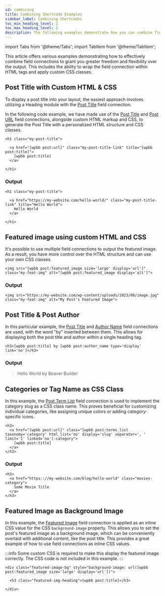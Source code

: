 ```yaml
---
id: combining
title: Combining Shortcode Examples
sidebar_label: Combining Shortcodes
toc_min_heading_level: 2
toc_max_heading_level: 2
description: The following examples demonstrate how you can combine field connections. You can also use HTML and CSS to give you greater control over the markup and style the field connection output.
---
```


import Tabs from '@theme/Tabs';
import TabItem from '@theme/TabItem';

This article offers various examples demonstrating how to effectively combine field connections to grant you greater freedom and flexibility over the output. This includes the ability to wrap the field connection within HTML tags and apply custom CSS classes.

## Post Title with Custom HTML & CSS

To display a post title into your layout, the easiest approach involves utilizing a Heading module with the [Post Title](../wordpress-data.md#post-title) field connection.

In the following code example, we have made use of the [Post Title](../wordpress-data.md#post-title) and [Post URL](../wordpress-data.md#post-url) field connections, alongside custom HTML markup and CSS, to generate the Post Title with a personalized HTML structure and CSS classes.

```markup
<h1 class="my-post-title">

  <a href="[wpbb post:url]" class="my-post-title-link" title="[wpbb post:title]">
    [wpbb post:title]
  </a>

</h1>
```

### Output

```markup
<h1 class="my-post-title">

  <a href="https://my-website.com/hello-world/" class="my-post-title-link" title="Hello World">
    Hello World
  </a>

</h1>
```

## Featured image using custom HTML and CSS

It's possible to use multiple field connections to output the featured image. As a result, you have more control over the HTML structure and can use your own CSS classes.

```markup
<img src="[wpbb post:featured_image size='large' display='url']" class="my-feat-img" alt="[wpbb post:featured_image display='alt']">
```

### Output

```markup
<img src="https://my-website.com/wp-content/uploads/2023/08/image.jpg" class="my-feat-img" alt="My Post's Featured Image">
```

## Post Title & Post Author

In this particular example, the [Post Title](../wordpress-data.md#post-title) and [Author Name](../wordpress-data.md#author-name) field connections are used, with the word "by" inserted between them. This allows for displaying both the post title and author within a single heading tag.

```markup
<h3>[wpbb post:title] by [wpbb post:author_name type='display' link='no']</h3>
```

### Output

> Hello World by Beaver Builder

## Categories or Tag Name as CSS Class

In this example, the [Post Term List](../wordpress-data.md#post-terms-list) field connection is used to implement the category slug as a CSS class name. This proves beneficial for customizing individual categories, like assigning unique colors or adding category-specific icons.

```markup
<h3>
  <a href="[wpbb post:url]" class="[wpbb post:terms_list taxonomy='category' html_list='no' display='slug' separator=', ' limit='1' linked='no']-category">
    [wpbb post:title]
  </a>
</h3>
```

### Output

```markup
<h3>
  <a href="https:://my-website.com/blog/hello-world" class="movies-category">
    Some Movie Title
  </a>
</h3>
```

## Featured Image as Background Image

In this example, the [Featured Image](../wordpress-data.md#featured-image) field connection is applied as an inline CSS value for the CSS `background-image` property. This allows you to set the post's featured image as a background image, which can be conveniently overlaid with additional content, like the post title. This provides a great example of how to use field connections as inline CSS values.

:::info
Some custom CSS is required to make this display the featured image correctly. The CSS code is not included in this example.
:::

```markup
<div class="featured-image-bg" style="background-image: url([wpbb post:featured_image size='large' display='url'])">

  <h3 class="featured-img-heading">[wpbb post:title]</h3>

</div>
```

